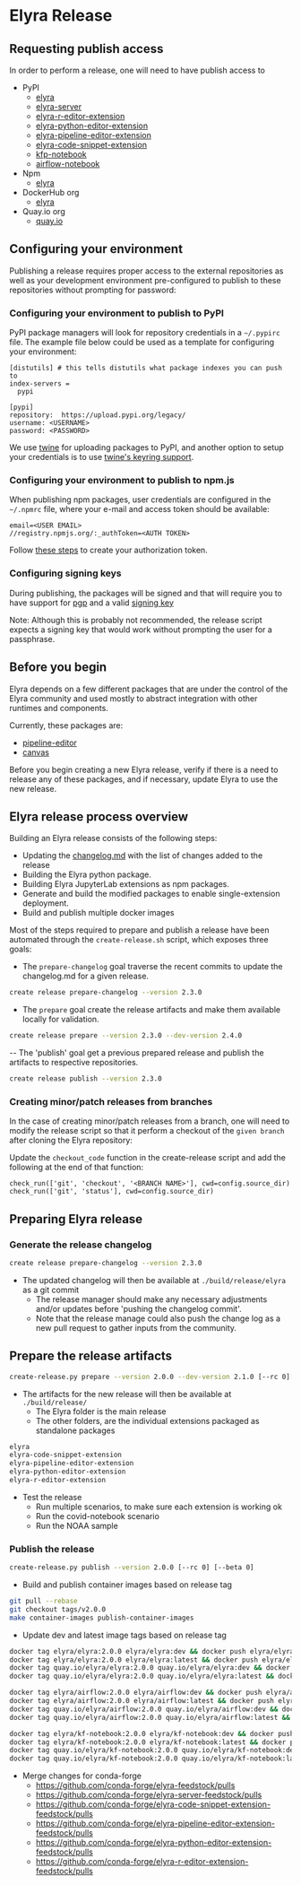 <!--
{% comment %}
Copyright 2018-2022 Elyra Authors

Licensed under the Apache License, Version 2.0 (the "License");
you may not use this file except in compliance with the License.
You may obtain a copy of the License at

http://www.apache.org/licenses/LICENSE-2.0

Unless required by applicable law or agreed to in writing, software
distributed under the License is distributed on an "AS IS" BASIS,
WITHOUT WARRANTIES OR CONDITIONS OF ANY KIND, either express or implied.
See the License for the specific language governing permissions and
limitations under the License.
{% endcomment %}
-->

# Elyra Release

## Requesting publish access

In order to perform a release, one will need to have publish access to

- PyPI
  - [elyra](https://pypi.org/manage/project/elyra/collaboration/)
  - [elyra-server](https://pypi.org/manage/project/elyra-server/collaboration/)
  - [elyra-r-editor-extension](https://pypi.org/manage/project/elyra-r-editor-extension/collaboration/)
  - [elyra-python-editor-extension](https://pypi.org/manage/project/elyra-python-editor-extension/collaboration/)
  - [elyra-pipeline-editor-extension](https://pypi.org/manage/project/elyra-pipeline-editor-extension/collaboration/)
  - [elyra-code-snippet-extension](https://pypi.org/manage/project/elyra-code-snippet-extension/collaboration/)
  - [kfp-notebook](https://pypi.org/manage/project/kfp-notebook/collaboration/)
  - [airflow-notebook](https://pypi.org/manage/project/airflow-notebook/collaboration/)
- Npm
  - [elyra](https://www.npmjs.com/settings/elyra/members)
- DockerHub org
  - [elyra](https://hub.docker.com/orgs/elyra)
- Quay.io org
  - [quay.io](https://quay.io/organization/elyra)

## Configuring your environment

Publishing a release requires proper access to the external repositories as well as your development environment
pre-configured to publish to these repositories without prompting for password:

### Configuring your environment to publish to PyPI

PyPI package managers will look for repository credentials in a `~/.pypirc` file. The example file below could
be used as a template for configuring your environment:

```
[distutils] # this tells distutils what package indexes you can push to
index-servers =
  pypi

[pypi]
repository:  https://upload.pypi.org/legacy/
username: <USERNAME>
password: <PASSWORD>
```

We use [twine](https://twine.readthedocs.io/en/latest/#installation) for uploading packages to PyPI, and another option
to setup your credentials is to use [twine's keyring support](https://twine.readthedocs.io/en/latest/#keyring-support).

### Configuring your environment to publish to npm.js

When publishing npm packages, user credentials are configured in the `~/.npmrc` file, where your e-mail and access token
should be available:

```
email=<USER EMAIL>
//registry.npmjs.org/:_authToken=<AUTH TOKEN>
```

Follow [these steps](https://docs.npmjs.com/creating-and-viewing-access-tokens) to create your authorization token.

### Configuring signing keys

During publishing, the packages will be signed and that will require you to have support for [pgp](https://gpgtools.org/)
and a valid [signing key](https://gpgtools.tenderapp.com/kb/how-to/first-steps-where-do-i-start-where-do-i-begin-setup-gpgtools-create-a-new-key-your-first-encrypted-mail)

Note: Although this is probably not recommended, the release script expects a signing key that would work without
prompting the user for a passphrase.

## Before you begin

Elyra depends on a few different packages that are under the control of the Elyra community and used
mostly to abstract integration with other runtimes and components.

Currently, these packages are:

- [pipeline-editor](https://github.com/elyra-ai/pipeline-editor)
- [canvas](https://github.com/elyra-ai/canvas)

Before you begin creating a new Elyra release, verify if there is a need to release any of these packages, and if
necessary, update Elyra to use the new release.

## Elyra release process overview

Building an Elyra release consists of the following steps:

- Updating the [changelog.md](../getting_started/changelog.md) with the list of changes added to the release
- Building the Elyra python package.
- Building Elyra JupyterLab extensions as npm packages.
- Generate and build the modified packages to enable single-extension deployment.
- Build and publish multiple docker images

Most of the steps required to prepare and publish a release have been automated through the `create-release.sh` script,
which exposes three goals:

- The `prepare-changelog` goal traverse the recent commits to update the changelog.md for a given release.

```bash
create release prepare-changelog --version 2.3.0
```

- The `prepare` goal create the release artifacts and make them available locally for validation.

```bash
create release prepare --version 2.3.0 --dev-version 2.4.0
```

-- The 'publish' goal get a previous prepared release and publish the artifacts to respective repositories.

```bash
create release publish --version 2.3.0
```

### Creating minor/patch releases from branches

In the case of creating minor/patch releases from a branch, one will need to modify the release script so that it
perform a checkout of the `given branch` after cloning the Elyra repository:

Update the `checkout_code` function in the create-release script and add the following at the end of that function:
```
check_run(['git', 'checkout', '<BRANCH NAME>'], cwd=config.source_dir)
check_run(['git', 'status'], cwd=config.source_dir)
```

## Preparing Elyra release

### Generate the release changelog
```bash
create release prepare-changelog --version 2.3.0
```
- The updated changelog will then be available at `./build/release/elyra` as a git commit
  - The release manager should make any necessary adjustments and/or updates before 'pushing the changelog commit'. 
  - Note that the release manage could also push the change log as a new pull request to gather inputs from the community.

## Prepare the release artifacts
```bash
create-release.py prepare --version 2.0.0 --dev-version 2.1.0 [--rc 0][--beta 0]
```
- The artifacts for the new release will then be available at `./build/release/`
  - The Elyra folder is the main release
  - The other folders, are the individual extensions packaged as standalone packages
```bash
elyra
elyra-code-snippet-extension
elyra-pipeline-editor-extension
elyra-python-editor-extension
elyra-r-editor-extension
```
- Test the release
  - Run multiple scenarios, to make sure each extension is working ok
  - Run the covid-notebook scenario
  - Run the NOAA sample

### Publish the release
```bash
create-release.py publish --version 2.0.0 [--rc 0] [--beta 0]
```
- Build and publish container images based on release tag
```bash
git pull --rebase
git checkout tags/v2.0.0
make container-images publish-container-images
```  

- Update dev and latest image tags based on release tag
```bash
docker tag elyra/elyra:2.0.0 elyra/elyra:dev && docker push elyra/elyra:dev
docker tag elyra/elyra:2.0.0 elyra/elyra:latest && docker push elyra/elyra:latest
docker tag quay.io/elyra/elyra:2.0.0 quay.io/elyra/elyra:dev && docker push quay.io/elyra/elyra:dev
docker tag quay.io/elyra/elyra:2.0.0 quay.io/elyra/elyra:latest && docker push quay.io/elyra/elyra:latest

docker tag elyra/airflow:2.0.0 elyra/airflow:dev && docker push elyra/airflow:dev
docker tag elyra/airflow:2.0.0 elyra/airflow:latest && docker push elyra/airflow:latest
docker tag quay.io/elyra/airflow:2.0.0 quay.io/elyra/airflow:dev && docker push quay.io/elyra/airflow:dev
docker tag quay.io/elyra/airflow:2.0.0 quay.io/elyra/airflow:latest && docker push quay.io/elyra/airflow:latest

docker tag elyra/kf-notebook:2.0.0 elyra/kf-notebook:dev && docker push elyra/kf-notebook:dev
docker tag elyra/kf-notebook:2.0.0 elyra/kf-notebook:latest && docker push elyra/kf-notebook:latest
docker tag quay.io/elyra/kf-notebook:2.0.0 quay.io/elyra/kf-notebook:dev && docker push quay.io/elyra/kf-notebook:dev
docker tag quay.io/elyra/kf-notebook:2.0.0 quay.io/elyra/kf-notebook:latest && docker push quay.io/elyra/kf-notebook:latest
```

- Merge changes for conda-forge
  - https://github.com/conda-forge/elyra-feedstock/pulls
  - https://github.com/conda-forge/elyra-server-feedstock/pulls
  - https://github.com/conda-forge/elyra-code-snippet-extension-feedstock/pulls
  - https://github.com/conda-forge/elyra-pipeline-editor-extension-feedstock/pulls
  - https://github.com/conda-forge/elyra-python-editor-extension-feedstock/pulls
  - https://github.com/conda-forge/elyra-r-editor-extension-feedstock/pulls
